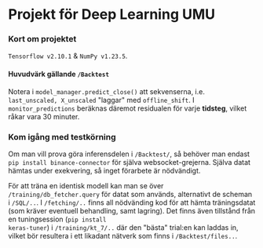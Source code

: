 # Projekt för Deep Learning UMU
### Kort om projektet
<code>Tensorflow v2.10.1</code> & <code>NumPy v1.23.5</code>.

#### Huvudvärk gällande <code>/Backtest</code>
Notera i <code>model_manager.predict_close()</code> att sekvenserna, i.e. <code>last_unscaled, X_unscaled</code> "laggar" med <code>offline_shift</code>.
I <code>monitor_predictions</code> beräknas däremot residualen för varje <b>tidsteg</b>, vilket råkar vara 30 minuter. 

### Kom igång med testkörning

Om man vill prova göra inferensdelen i <code>/Backtest/</code>,
så behöver man endast <code>pip install binance-connector</code>
för själva websocket-grejerna. Själva datat hämtas under exekvering, så inget förarbete är nödvändigt.


För att träna en identisk modell kan man se över <code>/training/db_fetcher.query</code> för datat som används, alternativt de scheman i <code>/SQL/..</code>.
I <code>/fetching/..</code> finns all nödvänding kod för att hämta träningsdatat (som kräver eventuell behandling, samt lagring). Det finns även tillstånd från en tuningsession
(<code>pip install keras-tuner</code>) i <code>/training/kt_7/..</code> där den "bästa" trial:en kan laddas in, vilket bör resultera i ett likadant nätverk som finns i <code>/Backtest/files..</code>.

